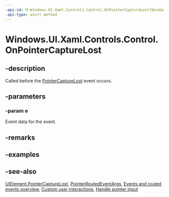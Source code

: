 ```yaml
---
-api-id: M:Windows.UI.Xaml.Controls.Control.OnPointerCaptureLost(Windows.UI.Xaml.Input.PointerRoutedEventArgs)
-api-type: winrt method
---
```


<!-- Method syntax
virtual protected void OnPointerCaptureLost(Windows.UI.Xaml.Input.PointerRoutedEventArgs e)
-->

# Windows.UI.Xaml.Controls.Control.OnPointerCaptureLost

## -description
Called before the [PointerCaptureLost](../windows.ui.xaml/uielement_pointercapturelost.md) event occurs.



## -parameters
### -param e
Event data for the event.

## -remarks

## -examples

## -see-also
[UIElement.PointerCaptureLost](../windows.ui.xaml/uielement_pointercapturelost.md), [PointerRoutedEventArgs](../windows.ui.xaml.input/pointerroutedeventargs.md), [Events and routed events overview](/windows/uwp/xaml-platform/events-and-routed-events-overview), [Custom user interactions](/windows/uwp/design/layout/index), [Handle pointer input](/windows/uwp/input-and-devices/handle-pointer-input)
